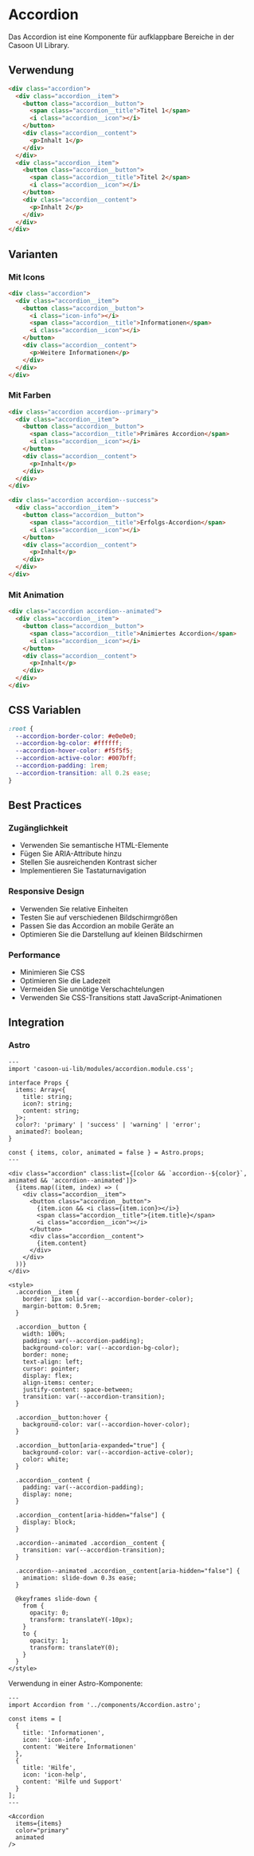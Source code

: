 # Accordion

Das Accordion ist eine Komponente für aufklappbare Bereiche in der Casoon UI Library.

## Verwendung

```html
<div class="accordion">
  <div class="accordion__item">
    <button class="accordion__button">
      <span class="accordion__title">Titel 1</span>
      <i class="accordion__icon"></i>
    </button>
    <div class="accordion__content">
      <p>Inhalt 1</p>
    </div>
  </div>
  <div class="accordion__item">
    <button class="accordion__button">
      <span class="accordion__title">Titel 2</span>
      <i class="accordion__icon"></i>
    </button>
    <div class="accordion__content">
      <p>Inhalt 2</p>
    </div>
  </div>
</div>
```

## Varianten

### Mit Icons

```html
<div class="accordion">
  <div class="accordion__item">
    <button class="accordion__button">
      <i class="icon-info"></i>
      <span class="accordion__title">Informationen</span>
      <i class="accordion__icon"></i>
    </button>
    <div class="accordion__content">
      <p>Weitere Informationen</p>
    </div>
  </div>
</div>
```

### Mit Farben

```html
<div class="accordion accordion--primary">
  <div class="accordion__item">
    <button class="accordion__button">
      <span class="accordion__title">Primäres Accordion</span>
      <i class="accordion__icon"></i>
    </button>
    <div class="accordion__content">
      <p>Inhalt</p>
    </div>
  </div>
</div>

<div class="accordion accordion--success">
  <div class="accordion__item">
    <button class="accordion__button">
      <span class="accordion__title">Erfolgs-Accordion</span>
      <i class="accordion__icon"></i>
    </button>
    <div class="accordion__content">
      <p>Inhalt</p>
    </div>
  </div>
</div>
```

### Mit Animation

```html
<div class="accordion accordion--animated">
  <div class="accordion__item">
    <button class="accordion__button">
      <span class="accordion__title">Animiertes Accordion</span>
      <i class="accordion__icon"></i>
    </button>
    <div class="accordion__content">
      <p>Inhalt</p>
    </div>
  </div>
</div>
```

## CSS Variablen

```css
:root {
  --accordion-border-color: #e0e0e0;
  --accordion-bg-color: #ffffff;
  --accordion-hover-color: #f5f5f5;
  --accordion-active-color: #007bff;
  --accordion-padding: 1rem;
  --accordion-transition: all 0.2s ease;
}
```

## Best Practices

### Zugänglichkeit

- Verwenden Sie semantische HTML-Elemente
- Fügen Sie ARIA-Attribute hinzu
- Stellen Sie ausreichenden Kontrast sicher
- Implementieren Sie Tastaturnavigation

### Responsive Design

- Verwenden Sie relative Einheiten
- Testen Sie auf verschiedenen Bildschirmgrößen
- Passen Sie das Accordion an mobile Geräte an
- Optimieren Sie die Darstellung auf kleinen Bildschirmen

### Performance

- Minimieren Sie CSS
- Optimieren Sie die Ladezeit
- Vermeiden Sie unnötige Verschachtelungen
- Verwenden Sie CSS-Transitions statt JavaScript-Animationen

## Integration

### Astro

```astro
---
import 'casoon-ui-lib/modules/accordion.module.css';

interface Props {
  items: Array<{
    title: string;
    icon?: string;
    content: string;
  }>;
  color?: 'primary' | 'success' | 'warning' | 'error';
  animated?: boolean;
}

const { items, color, animated = false } = Astro.props;
---

<div class="accordion" class:list={[color && `accordion--${color}`, animated && 'accordion--animated']}>
  {items.map((item, index) => (
    <div class="accordion__item">
      <button class="accordion__button">
        {item.icon && <i class={item.icon}></i>}
        <span class="accordion__title">{item.title}</span>
        <i class="accordion__icon"></i>
      </button>
      <div class="accordion__content">
        {item.content}
      </div>
    </div>
  ))}
</div>

<style>
  .accordion__item {
    border: 1px solid var(--accordion-border-color);
    margin-bottom: 0.5rem;
  }
  
  .accordion__button {
    width: 100%;
    padding: var(--accordion-padding);
    background-color: var(--accordion-bg-color);
    border: none;
    text-align: left;
    cursor: pointer;
    display: flex;
    align-items: center;
    justify-content: space-between;
    transition: var(--accordion-transition);
  }
  
  .accordion__button:hover {
    background-color: var(--accordion-hover-color);
  }
  
  .accordion__button[aria-expanded="true"] {
    background-color: var(--accordion-active-color);
    color: white;
  }
  
  .accordion__content {
    padding: var(--accordion-padding);
    display: none;
  }
  
  .accordion__content[aria-hidden="false"] {
    display: block;
  }
  
  .accordion--animated .accordion__content {
    transition: var(--accordion-transition);
  }
  
  .accordion--animated .accordion__content[aria-hidden="false"] {
    animation: slide-down 0.3s ease;
  }
  
  @keyframes slide-down {
    from {
      opacity: 0;
      transform: translateY(-10px);
    }
    to {
      opacity: 1;
      transform: translateY(0);
    }
  }
</style>
```

Verwendung in einer Astro-Komponente:

```astro
---
import Accordion from '../components/Accordion.astro';

const items = [
  {
    title: 'Informationen',
    icon: 'icon-info',
    content: 'Weitere Informationen'
  },
  {
    title: 'Hilfe',
    icon: 'icon-help',
    content: 'Hilfe und Support'
  }
];
---

<Accordion
  items={items}
  color="primary"
  animated
/>
``` 